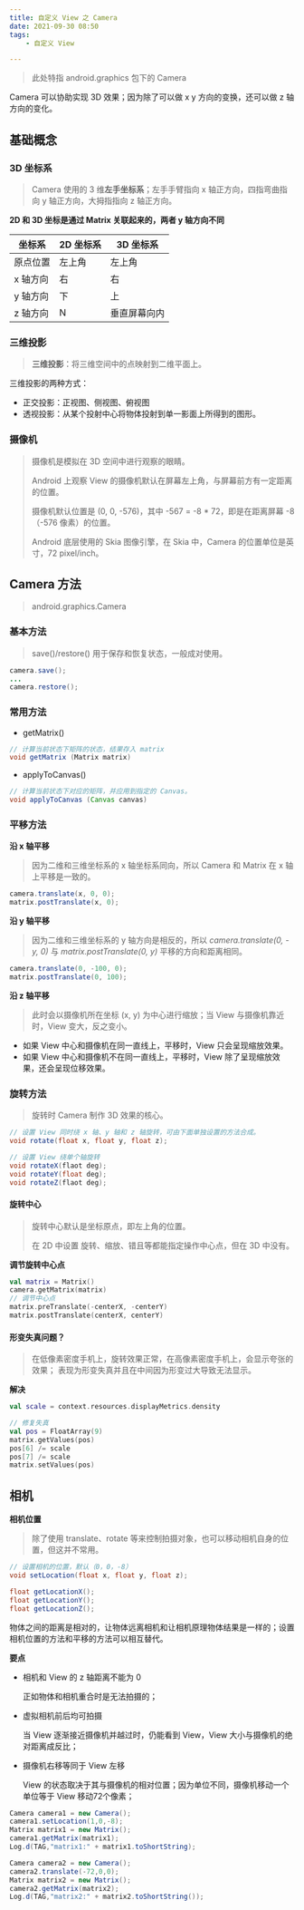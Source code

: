 ```yaml
---
title: 自定义 View 之 Camera
date: 2021-09-30 08:50
tags:
    - 自定义 View

---
```


> 此处特指 android.graphics 包下的 Camera

Camera 可以协助实现 3D 效果；因为除了可以做 x y 方向的变换，还可以做 z 轴方向的变化。

##  基础概念

### 3D 坐标系

> Camera 使用的 3 维**左手坐标系**；左手手臂指向 x 轴正方向，四指弯曲指向 y 轴正方向，大拇指指向 z 轴正方向。

**2D 和 3D 坐标是通过 Matrix 关联起来的，两者 y 轴方向不同**

| 坐标系   | 2D 坐标系 | 3D 坐标系    |
| -------- | --------- | ------------ |
| 原点位置 | 左上角    | 左上角       |
| x 轴方向 | 右        | 右           |
| y 轴方向 | 下        | 上           |
| z 轴方向 | N         | 垂直屏幕向内 |

### 三维投影

> **三维投影**：将三维空间中的点映射到二维平面上。

三维投影的两种方式：

- 正交投影：正视图、侧视图、俯视图
- 透视投影：从某个投射中心将物体投射到单一影面上所得到的图形。

### 摄像机

> 摄像机是模拟在 3D 空间中进行观察的眼睛。
>
> Android 上观察 View 的摄像机默认在屏幕左上角，与屏幕前方有一定距离的位置。
>
> 摄像机默认位置是 (0, 0, -576)，其中 -567 = -8 * 72，即是在距离屏幕 -8（-576 像素）的位置。
>
> Android 底层使用的 Skia 图像引擎，在 Skia 中，Camera 的位置单位是英寸，72 pixel/inch。

## Camera 方法

> android.graphics.Camera

### 基本方法

> save()/restore() 用于保存和恢复状态，一般成对使用。

```java
camera.save();
...
camera.restore();
```

### 常用方法

- getMatrix()

```java
// 计算当前状态下矩阵的状态，结果存入 matrix
void getMatrix (Matrix matrix)
```

- applyToCanvas()

```java
// 计算当前状态下对应的矩阵，并应用到指定的 Canvas。
void applyToCanvas (Canvas canvas)
```

### 平移方法

**沿 x 轴平移**

> 因为二维和三维坐标系的 x 轴坐标系同向，所以 Camera 和 Matrix 在 x 轴上平移是一致的。

```java
camera.translate(x, 0, 0);
matrix.postTranslate(x, 0);
```

**沿 y 轴平移**

> 因为二维和三维坐标系的 y 轴方向是相反的，所以 *camera.translate(0, -y, 0)* 与 *matrix.postTranslate(0, y)* 平移的方向和距离相同。

```java
camera.translate(0, -100, 0);
matrix.postTranslate(0, 100);
```

**沿 z 轴平移**

> 此时会以摄像机所在坐标 (x, y) 为中心进行缩放；当 View 与摄像机靠近时，View   变大，反之变小。

- 如果 View 中心和摄像机在同一直线上，平移时，View 只会呈现缩放效果。
- 如果 View 中心和摄像机不在同一直线上，平移时，View 除了呈现缩放效果，还会呈现位移效果。

### 旋转方法

> 旋转时 Camera 制作 3D 效果的核心。

```java
// 设置 View 同时绕 x 轴、y 轴和 z 轴旋转，可由下面单独设置的方法合成。
void rotate(float x, float y, float z);

// 设置 View 绕单个轴旋转
void rotateX(flaot deg);
void rotateY(float deg);
void rotateZ(flaot deg);
```

#### 旋转中心

> 旋转中心默认是坐标原点，即左上角的位置。
>
> 在 2D 中设置 旋转、缩放、错且等都能指定操作中心点，但在 3D 中没有。

**调节旋转中心点**

```kotlin
val matrix = Matrix()
camera.getMatrix(matrix)
// 调节中心点
matrix.preTranslate(-centerX, -centerY)
matrix.postTranslate(centerX, centerY)
```

#### 形变失真问题？

> 在低像素密度手机上，旋转效果正常，在高像素密度手机上，会显示夸张的效果； 表现为形变失真并且在中间因为形变过大导致无法显示。

**解决**

```kotlin
val scale = context.resources.displayMetrics.density

// 修复失真
val pos = FloatArray(9)
matrix.getValues(pos)
pos[6] /= scale
pos[7] /= scale
matrix.setValues(pos)
```

## 相机

**相机位置**

> 除了使用 translate、rotate 等来控制拍摄对象，也可以移动相机自身的位置，但这并不常用。

```java
// 设置相机的位置，默认（0，0，-8）
void setLocation(float x, float y, float z);

float getLocationX();
float getLocationY();
float getLocationZ();
```

物体之间的距离是相对的，让物体远离相机和让相机原理物体结果是一样的；设置相机位置的方法和平移的方法可以相互替代。

**要点**

- 相机和 View 的 z 轴距离不能为 0

  正如物体和相机重合时是无法拍摄的；

- 虚拟相机前后均可拍摄

  当 View 逐渐接近摄像机并越过时，仍能看到 View，View 大小与摄像机的绝对距离成反比；

- 摄像机右移等同于 View 左移

  View 的状态取决于其与摄像机的相对位置；因为单位不同，摄像机移动一个单位等于 View 移动72个像素；

```java
Camera camera1 = new Camera();
camera1.setLocation(1,0,-8);
Matrix matrix1 = new Matrix();
camera1.getMatrix(matrix1);
Log.d(TAG,"matrix1:" + matrix1.toShortString);

Camera camera2 = new Camera();
camera2.translate(-72,0,0);
Matrix matrix2 = new Matrix();
camera2.getMatrix(matrix2);
Log.d(TAG,"matrix2:" + matrix2.toShortString());
```